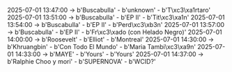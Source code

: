 2025-07-01 13:47:00 -> b'Buscabulla' - b'unknown' - b'T\xc3\xa1rtaro'
2025-07-01 13:51:00 -> b'Buscabulla' - b'EP II' - b'Tit\xc3\xa1n'
2025-07-01 13:54:00 -> b'Buscabulla' - b'EP II' - b'Perd\xc3\xb3n'
2025-07-01 13:57:00 -> b'Buscabulla' - b'EP II' - b'Fr\xc3\xado (con Helado Negro)'
2025-07-01 14:00:00 -> b'Roosevelt' - b'Elliot' - b'Montreal'
2025-07-01 14:30:00 -> b'Khruangbin' - b'Con Todo El Mundo' - b'Maria Tambi\xc3\xa9n'
2025-07-01 14:33:00 -> b'MAYE' - b'Yours' - b'Yours'
2025-07-01 14:37:00 -> b'Ralphie Choo y mori' - b'SUPERNOVA' - b'WCID?'

